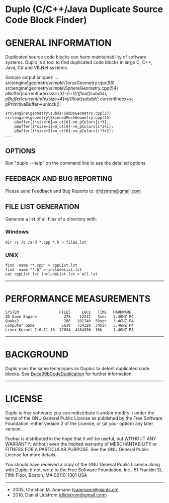 # Duplo (C/C++/Java Duplicate Source Code Block Finder)

# GENERAL INFORMATION

Duplicated source code blocks can harm maintainability of software systems.
Duplo is a tool to find duplicated code blocks in large C, C++, Java, C# and 
VB.Net systems.

Sample output snippet:
    ...
    src\engine\geometry\simple\TorusGeometry.cpp(56)
    src\engine\geometry\simple\SphereGeometry.cpp(54)
	    pBuffer[currentIndex*size+3]=(i+1)/(float)subdsU;
	    pBuffer[currentIndex*size+4]=j/(float)subdsV;
	    currentIndex++;
	    pPrimitiveBuffer->unlock();

    src\engine\geometry\subds\SubDsGeometry.cpp(37)
    src\engine\geometry\SkinnedMeshGeometry.cpp(45)
        pBuffer[i*size+0]=m_ct[0]->m_pColors[i*3];
        pBuffer[i*size+1]=m_ct[0]->m_pColors[i*3+1];
        pBuffer[i*size+2]=m_ct[0]->m_pColors[i*3+2];
    ...

## OPTIONS

Run "duplo --help" on the command line to see the detailed options.

## FEEDBACK AND BUG REPORTING

Please send Feedback and Bug Reports to: dlidstrom@gmail.com

## FILE LIST GENERATION

Generate a list of all files of a directory with:

### Windows

    dir /s /b /a-d *.cpp *.h > files.lst

### UNIX

    find -name "*.cpp" > cppList.lst
    find -name "*.h" > includeList.lst
    cat cppList.lst includeList.lst > all.lst

---

# PERFORMANCE MEASUREMENTS

    SYSTEM                  FILES     LOCs   TIME   HARDWARE
    3D Game Engine            275    12211   4sec   3.4GHZ P4
    Quake2                    266   102740  58sec   3.4GHZ P4
    Computer Game            5639   754320  34min   3.4GHZ P4
    Linux Kernel 2.6.11.10  17034  4184356  16h     3.4GHZ P4

---

# BACKGROUND

Duplo uses the same techniques as Duploc to detect duplicated code blocks. See
[Duca99bCodeDuplication](http://www.iam.unibe.ch/~scg/Archive/Papers/Duca99bCodeDuplication.pdf) for
further information.

---

# LICENSE

Duplo is free software; you can redistribute it and/or modify
it under the terms of the GNU General Public License as published by
the Free Software Foundation; either version 2 of the License, or
(at your option) any later version.

Foobar is distributed in the hope that it will be useful,
but WITHOUT ANY WARRANTY; without even the implied warranty of
MERCHANTABILITY or FITNESS FOR A PARTICULAR PURPOSE.  See the
GNU General Public License for more details.

You should have received a copy of the GNU General Public License
along with Duplo; if not, write to the Free Software
Foundation, Inc., 51 Franklin St, Fifth Floor, Boston, MA  02110-1301  USA

---

- 2005, Christian M. Ammann (cammann@giants.ch)
- 2010, Daniel Lidstrom     (dlidstrom@gmail.com)
